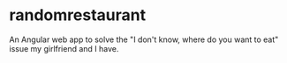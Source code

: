 # randomrestaurant
An Angular web app to solve the "I don't know, where do you want to eat" issue my girlfriend and I have.
